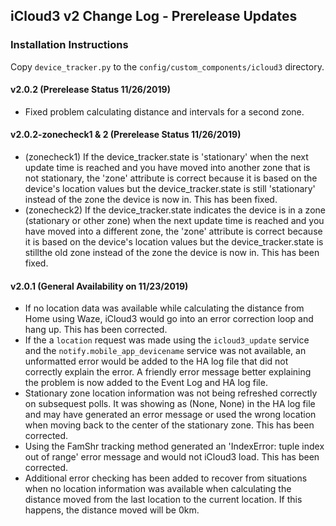## iCloud3 v2 Change Log - Prerelease Updates

### Installation Instructions
Copy `device_tracker.py` to the `config/custom_components/icloud3` directory.

#### v2.0.2 (Prerelease Status 11/26/2019)

- Fixed problem calculating distance and intervals for a second zone.

#### v2.0.2-zonecheck1 & 2 (Prerelease Status 11/26/2019)

- (zonecheck1) If the device_tracker.state is 'stationary' when the next update time is reached and you have moved into another zone that is not stationary, the 'zone' attribute is correct because it is based on the device's location values but the device_tracker.state is still 'stationary' instead of the zone the device is now in. This has been fixed.
- (zonecheck2) If the device_tracker.state indicates the device is in a zone (stationary or other zone) when the next update time is reached and you have moved into a different zone, the 'zone' attribute is correct because it is based on the device's location values but the device_tracker.state is stillthe old zone instead of the zone the device is now in. This has been fixed.

#### v2.0.1 (General Availability on 11/23/2019)

- If no location data was available while calculating the distance from Home using Waze, iCloud3 would go into an error correction loop and hang up. This has been corrected.
- If the a `location` request was made using the `icloud3_update` service and the `notify.mobile_app_devicename` service was not available, an unformatted error would be added to the HA log file that did not correctly explain the error. A friendly error message better explaining the problem is now added to the Event Log and HA log file.
- Stationary zone location information was not being refreshed correctly on subsequest polls. It was showing as (None, None) in the HA log file and may have generated an error message or used the wrong location when moving back to the center of the stationary zone. This has been corrected.
- Using the FamShr tracking method generated an 'IndexError: tuple index out of range' error message and would not iCloud3 load. This has been corrected.
- Additional error checking has been added to recover from situations when no location information was available when calculating the distance moved from the last location to the current location. If this happens, the distance moved will be 0km.